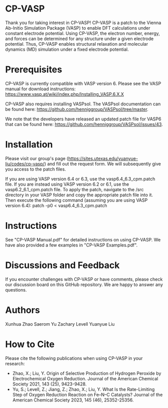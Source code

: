 # CP-VASP
Thank you for taking interest in CP-VASP! CP-VASP is a patch to the Vienna Ab-Initio Simulation Package (VASP) to enable DFT calculations under constant electrode potential. Using CP-VASP, the electron number, energy, and forces can be determined for any structure under a given electrode potential. Thus, CP-VASP enables structural relaxation and molecular dynamics (MD) simulation under a fixed electrode potential.

# Prerequisites
CP-VASP is currently compatible with VASP version 6. Please see the VASP manual for download instructions: 
    https://www.vasp.at/wiki/index.php/Installing_VASP.6.X.X

CP-VASP also requires installing VASPsol. The VASPsol documentation can be found here: 
    https://github.com/henniggroup/VASPsol/tree/master. 

We note that the developers have released an updated patch file for VASP6 that can be found here: 
    https://github.com/henniggroup/VASPsol/issues/43.

# Installation
Please visit our group's page (https://sites.utexas.edu/yuanyue-liu/codes/cp-vasp/) and fill out the request form. We will subsequently give you access to the patch files.

If you are using VASP version 6.4 or 6.3, use the vasp6.4_6.3_cpm.patch file. If you are instead using VASP version 6.2 or 6.1, use the vasp6.2_6.1_cpm.patch file. To apply the patch, navigate to the /src directory in your VASP folder and copy the appropriate patch file into it. Then execute the following command (assuming you are using VASP version 6.4):
    patch -p0 < vasp6.4_6.3_cpm.patch

# Instructions
See "CP-VASP Manual.pdf" for detailed instructions on using CP-VASP. We have also provided a few examples in "CP-VASP Examples.pdf".

# Discussions and Feedback
If you encounter challenges with CP-VASP or have comments, please check our discussion board on this GitHub repository. We are happy to answer any questions.

# Authors
Xunhua Zhao
Saerom Yu
Zachary Levell
Yuanyue Liu

# How to Cite
Please cite the following publications when using CP-VASP in your research:
* Zhao, X.; Liu, Y. Origin of Selective Production of Hydrogen Peroxide by Electrochemical Oxygen Reduction. Journal of the American Chemical Society 2021, 143 (25), 9423-9428.
* Yu, S.; Levell, Z.; Jiang, Z.; Zhao, X.; Liu, Y. What Is the Rate-Limiting Step of Oxygen Reduction Reaction on Fe–N–C Catalysts? Journal of the American Chemical Society 2023, 145 (46), 25352-25356.
